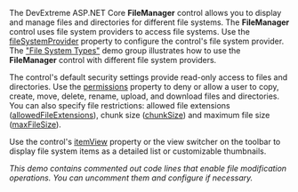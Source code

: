 The DevExtreme ASP.NET Core **FileManager** control allows you to display and manage files and directories for different file systems. The **FileManager** control uses file system providers to access file systems.
Use the [fileSystemProvider](/Documentation/ApiReference/UI_Widgets/dxFileManager/Configuration/#fileSystemProvider) property to configure the control's file system provider. The ["File System Types"](/Demos/WidgetsGallery/Demo/FileManager/BindingToFileSystem/NetCore/Light) demo group illustrates how to use the **FileManager** control with different file system providers.

The control's default security settings provide read-only access to files and directories. Use the [permissions](/Documentation/ApiReference/UI_Widgets/dxFileManager/Configuration/permissions) property to deny or allow a user to copy, create, move, delete, rename, upload, and download files and directories. You can also specify file restrictions: allowed file extensions ([allowedFileExtensions](/Documentation/ApiReference/UI_Widgets/dxFileManager/Configuration/#allowedFileExtensions)), chunk size ([chunkSize](/Documentation/ApiReference/UI_Widgets/dxFileManager/Configuration/upload/#chunkSize)) and maximum file size ([maxFileSize](/Documentation/ApiReference/UI_Widgets/dxFileManager/Configuration/upload/#maxFileSize)).

Use the control's [itemView](/Documentation/ApiReference/UI_Widgets/dxFileManager/Configuration/itemView/) property or the view switcher on the toolbar to display file system items as a detailed list or customizable thumbnails.

*This demo contains commented out code lines that enable file modification operations. You can uncomment them and configure if necessary.*